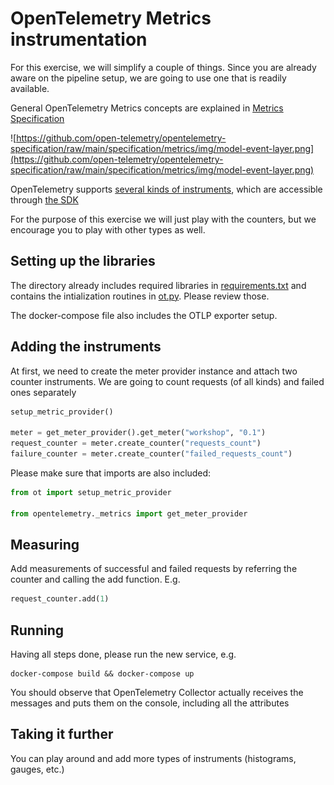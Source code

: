 # OpenTelemetry Metrics instrumentation

For this exercise, we will simplify a couple of things. Since you are already aware on the pipeline setup, we
are going to use one that is readily available.

General OpenTelemetry Metrics concepts are explained in [Metrics Specification](https://opentelemetry.io/docs/reference/specification/metrics/)

![https://github.com/open-telemetry/opentelemetry-specification/raw/main/specification/metrics/img/model-event-layer.png](https://github.com/open-telemetry/opentelemetry-specification/raw/main/specification/metrics/img/model-event-layer.png)

OpenTelemetry supports [several kinds of instruments](https://opentelemetry-python.readthedocs.io/en/stable/api/metrics.html),
which are accessible through [the SDK](https://opentelemetry-python.readthedocs.io/en/stable/sdk/metrics.html)

For the purpose of this exercise we will just play with the counters, but we encourage you to play
with other types as well.

## Setting up the libraries

The directory already includes required libraries in [requirements.txt](requirements.txt) and contains
the intialization routines in [ot.py](ot.py). Please review those.

The docker-compose file also includes the OTLP exporter setup.

## Adding the instruments

At first, we need to create the meter provider instance and attach two counter instruments.
We are going to count requests (of all kinds) and failed ones separately

```python
setup_metric_provider()

meter = get_meter_provider().get_meter("workshop", "0.1")
request_counter = meter.create_counter("requests_count")
failure_counter = meter.create_counter("failed_requests_count")
```

Please make sure that imports are also included:
```python
from ot import setup_metric_provider

from opentelemetry._metrics import get_meter_provider
```

## Measuring

Add measurements of successful and failed requests by referring the counter and calling
the add function. E.g.

```python
request_counter.add(1)
```

## Running

Having all steps done, please run the new service, e.g.

```
docker-compose build && docker-compose up
```

You should observe that OpenTelemetry Collector actually receives the messages and puts
them on the console, including all the attributes

## Taking it further

You can play around and add more types of instruments (histograms, gauges, etc.)

